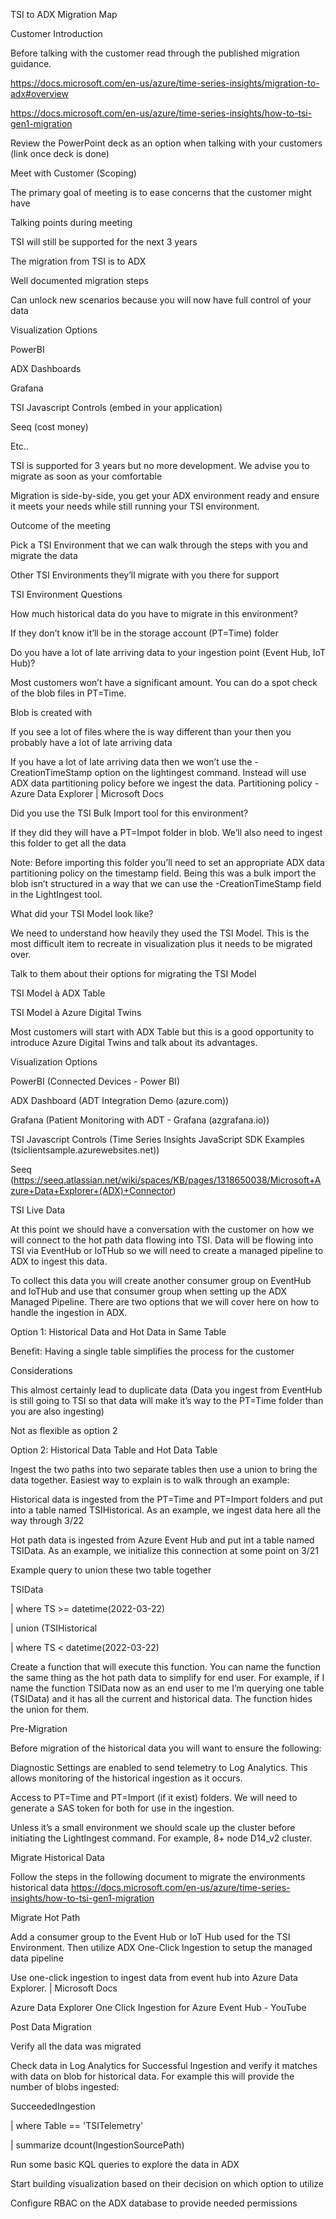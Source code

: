 TSI to ADX Migration Map 

 

Customer Introduction 

Before talking with the customer read through the published migration guidance.  

https://docs.microsoft.com/en-us/azure/time-series-insights/migration-to-adx#overview 

https://docs.microsoft.com/en-us/azure/time-series-insights/how-to-tsi-gen1-migration 

Review the PowerPoint deck as an option when talking with your customers (link once deck is done) 

Meet with Customer (Scoping) 

The primary goal of meeting is to ease concerns that the customer might have 

Talking points during meeting  

TSI will still be supported for the next 3 years 

The migration from TSI is to ADX 

Well documented migration steps 

Can unlock new scenarios because you will now have full control of your data 

Visualization Options 

PowerBI 

ADX Dashboards 

Grafana 

TSI Javascript Controls (embed in your application) 

Seeq (cost money) 

Etc.. 

TSI is supported for 3 years but no more development. We advise you to migrate as soon as your comfortable 

Migration is side-by-side, you get your ADX environment ready and ensure it meets your needs while still running your TSI environment. 

Outcome of the meeting 

Pick a TSI Environment that we can walk through the steps with you and migrate the data 

Other TSI Environments they’ll migrate with you there for support 

TSI Environment Questions 

How much historical data do you have to migrate in this environment? 

If they don’t know it’ll be in the storage account (PT=Time) folder 

Do you have a lot of late arriving data to your ingestion point (Event Hub, IoT Hub)? 

Most customers won’t have a significant amount. You can do a spot check of the blob files in PT=Time. 

Blob is created with <Blob Creation>_<Min TimeStamp in File>_<Max TimeStamp in File> 

If you see a lot of files where the <Blob Creation> is way different than your <Min TimeStamp> then you probably have a lot of late arriving data 

If you have a lot of late arriving data then we won’t use the -CreationTimeStamp option on the lightingest command. Instead will use ADX data partitioning policy before we ingest the data. Partitioning policy - Azure Data Explorer | Microsoft Docs 

Did you use the TSI Bulk Import tool for this environment? 

If they did they will have a PT=Impot folder in blob. We’ll also need to ingest this folder to get all the data 

Note: Before importing this folder you’ll need to set an appropriate ADX data partitioning policy on the timestamp field. Being this was a bulk import the blob isn’t structured in a way that we can use the -CreationTimeStamp field in the LightIngest tool. 

What did your TSI Model look like? 

We need to understand how heavily they used the TSI Model. This is the most difficult item to recreate in visualization plus it needs to be migrated over. 

Talk to them about their options for migrating the TSI Model 

TSI Model à ADX Table 

TSI Model à Azure Digital Twins 

Most customers will start with ADX Table but this is a good opportunity to introduce Azure Digital Twins and talk about its advantages. 

Visualization Options 

PowerBI (Connected Devices - Power BI) 

ADX Dashboard (ADT Integration Demo (azure.com)) 

Grafana (Patient Monitoring with ADT - Grafana (azgrafana.io)) 

TSI Javascript Controls (Time Series Insights JavaScript SDK Examples (tsiclientsample.azurewebsites.net)) 

Seeq (https://seeq.atlassian.net/wiki/spaces/KB/pages/1318650038/Microsoft+Azure+Data+Explorer+(ADX)+Connector) 

TSI Live Data 

At this point we should have a conversation with the customer on how we will connect to the hot path data flowing into TSI. Data will be flowing into TSI via EventHub or IoTHub so we will need to create a managed pipeline to ADX to ingest this data. 

To collect this data you will create another consumer group on EventHub and IoTHub and use that consumer group when setting up the ADX Managed Pipeline. There are two options that we will cover here on how to handle the ingestion in ADX. 

Option 1: Historical Data and Hot Data in Same Table 

Benefit: Having a single table simplifies the process for the customer 

Considerations 

This almost certainly lead to duplicate data (Data you ingest from EventHub is still going to TSI so that data will make it’s way to the PT=Time folder than you are also ingesting) 

Not as flexible as option 2 

Option 2: Historical Data Table and Hot Data Table 

Ingest the two paths into two separate tables then use a union to bring the data together. Easiest way to explain is to walk through an example: 

Historical data is ingested from the PT=Time and PT=Import folders and put into a table named TSIHistorical. As an example, we ingest data here all the way through 3/22 

Hot path data is ingested from Azure Event Hub and put int a table named TSIData. As an example, we initialize this connection at some point on 3/21 

Example query to union these two table together 

TSIData 

| where TS >= datetime(2022-03-22) 

| union (TSIHistorical 

| where TS < datetime(2022-03-22) 

 

Create a function that will execute this function. You can name the function the same thing as the hot path data to simplify for end user. For example, if I name the function TSIData now as an end user to me I’m querying one table (TSIData) and it has all the current and historical data. The function hides the union for them. 

Pre-Migration 

Before migration of the historical data you will want to ensure the following: 

Diagnostic Settings are enabled to send telemetry to Log Analytics. This allows monitoring of the historical ingestion as it occurs. 

Access to PT=Time and PT=Import (if it exist) folders. We will need to generate a SAS token for both for use in the ingestion. 

Unless it’s a small environment we should scale up the cluster before initiating the LightIngest command. For example, 8+ node D14_v2 cluster. 

Migrate Historical Data 

Follow the steps in the following document to migrate the environments historical data https://docs.microsoft.com/en-us/azure/time-series-insights/how-to-tsi-gen1-migration 

Migrate Hot Path 

Add a consumer group to the Event Hub or IoT Hub used for the TSI Environment. Then utilize ADX One-Click Ingestion to setup the managed data pipeline 

Use one-click ingestion to ingest data from event hub into Azure Data Explorer. | Microsoft Docs 

Azure Data Explorer One Click Ingestion for Azure Event Hub - YouTube 

 Post Data Migration 

Verify all the data was migrated 

Check data in Log Analytics for Successful Ingestion and verify it matches with data on blob for historical data. For example this will provide the number of blobs ingested: 

SucceededIngestion 

| where Table == 'TSITelemetry' 

| summarize dcount(IngestionSourcePath) 

 

Run some basic KQL queries to explore the data in ADX 

 

Start building visualization based on their decision on which option to utilize 

Configure RBAC on the ADX database to provide needed permissions 
